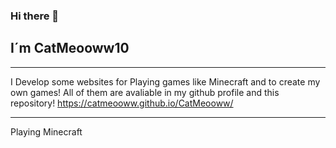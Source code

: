 ### Hi there 👋

## I´m CatMeooww10
__________

I Develop some websites for Playing games like Minecraft and to create my own games!
All of them are avaliable in my github profile and this repository!
https://catmeooww.github.io/CatMeooww/
___________

Playing Minecraft 
